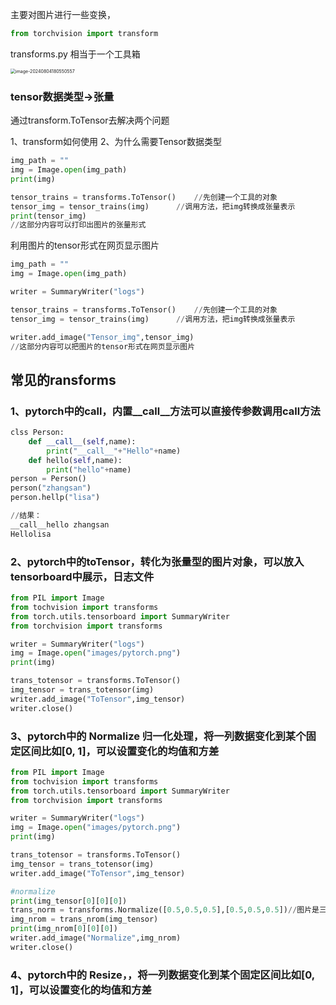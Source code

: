 主要对图片进行一些变换，

```python
from torchvision import transform
```

transforms.py 相当于一个工具箱

<img src="C:\Users\微光\AppData\Roaming\Typora\typora-user-images\image-20240804180550557.png" alt="image-20240804180550557" style="zoom: 50%;" />

### tensor数据类型->张量

通过transform.ToTensor去解决两个问题

1、transform如何使用    2、为什么需要Tensor数据类型

```python
img_path = ""
img = Image.open(img_path)
print(img)

tensor_trains = transforms.ToTensor()    //先创建一个工具的对象
tensor_img = tensor_trains(img)      //调用方法，把img转换成张量表示
print(tensor_img)
//这部分内容可以打印出图片的张量形式
```

利用图片的tensor形式在网页显示图片

```python
img_path = ""
img = Image.open(img_path)

writer = SummaryWriter("logs")

tensor_trains = transforms.ToTensor()    //先创建一个工具的对象
tensor_img = tensor_trains(img)      //调用方法，把img转换成张量表示

writer.add_image("Tensor_img",tensor_img)
//这部分内容可以把图片的tensor形式在网页显示图片
```

## 常见的ransforms

### 1、pytorch中的call，内置__call__方法可以直接传参数调用call方法

```py
clss Person:
    def __call__(self,name):
    	print("__call__"+"Hello"+name)
    def hello(self,name):
    	print("hello"+name)
person = Person()
person("zhangsan")
person.hellp("lisa")

//结果：
__call__hello zhangsan
Hellolisa
```

### 2、pytorch中的toTensor，转化为张量型的图片对象，可以放入tensorboard中展示，日志文件

```python
from PIL import Image
from tochvision import transforms
from torch.utils.tensorboard import SummaryWriter
from torchvision import transforms

writer = SummaryWriter("logs")
img = Image.open("images/pytorch.png")
print(img)

trans_totensor = transforms.ToTensor()
img_tensor = trans_totensor(img)
writer.add_image("ToTensor",img_tensor)
writer.close()
```

### 3、pytorch中的 Normalize 归一化处理，将一列数据变化到某个固定区间比如[0, 1]，可以设置变化的均值和方差

```py
from PIL import Image
from tochvision import transforms
from torch.utils.tensorboard import SummaryWriter
from torchvision import transforms

writer = SummaryWriter("logs")
img = Image.open("images/pytorch.png")
print(img)

trans_totensor = transforms.ToTensor()
img_tensor = trans_totensor(img)
writer.add_image("ToTensor",img_tensor)

#normalize
print(img_tensor[0][0][0])
trans_norm = transforms.Normalize([0.5,0.5,0.5],[0.5,0.5,0.5])//图片是三通道数据，设置mean和std
img_nrom = trans_nrom(img_tensor)
print(img_nrom[0][0][0])
writer.add_image("Normalize",img_nrom)
writer.close()
```

### 4、pytorch中的 Resize，，将一列数据变化到某个固定区间比如[0, 1]，可以设置变化的均值和方差
